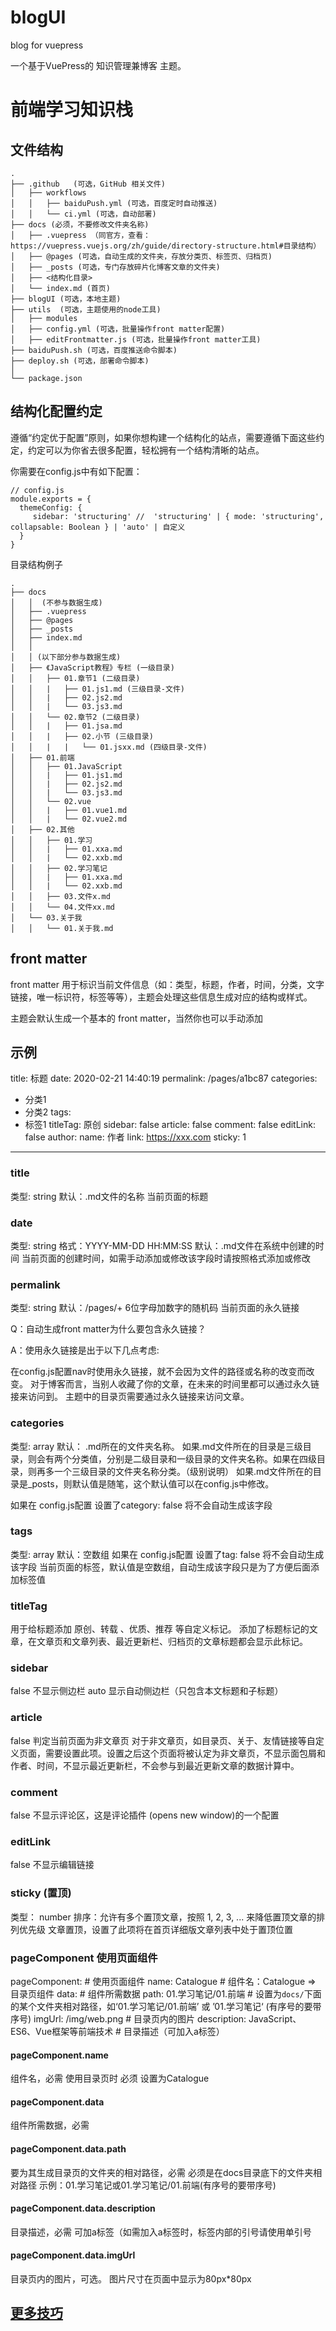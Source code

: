 # blogUI
blog for vuepress

一个基于VuePress的 知识管理兼博客 主题。
# 前端学习知识栈

## 文件结构

```
.
├── .github   (可选，GitHub 相关文件)
│   ├── workflows
│   │   ├── baiduPush.yml (可选，百度定时自动推送)
│   │   └── ci.yml (可选，自动部署)
├── docs (必须，不要修改文件夹名称)
│   ├── .vuepress （同官方，查看：https://vuepress.vuejs.org/zh/guide/directory-structure.html#目录结构）
│   ├── @pages (可选，自动生成的文件夹，存放分类页、标签页、归档页)
│   ├── _posts (可选，专门存放碎片化博客文章的文件夹)
│   ├── <结构化目录>
│   └── index.md (首页)
├── blogUI (可选，本地主题)
├── utils  (可选，主题使用的node工具)
│   ├── modules
│   ├── config.yml (可选，批量操作front matter配置)
│   ├── editFrontmatter.js (可选，批量操作front matter工具)
├── baiduPush.sh (可选，百度推送命令脚本)
├── deploy.sh (可选，部署命令脚本)
│
└── package.json
```

## 结构化配置约定
遵循“约定优于配置”原则，如果你想构建一个结构化的站点，需要遵循下面这些约定，约定可以为你省去很多配置，轻松拥有一个结构清晰的站点。

你需要在config.js中有如下配置：
```
// config.js
module.exports = {
  themeConfig: {
     sidebar: 'structuring' //  'structuring' | { mode: 'structuring', collapsable: Boolean } | 'auto' | 自定义
  }
}

```

目录结构例子

```
.
├── docs
│   │  (不参与数据生成)
│   ├── .vuepress
│   ├── @pages
│   ├── _posts
│   ├── index.md
│   │
│   │ (以下部分参与数据生成)
│   ├── 《JavaScript教程》专栏 (一级目录)
│   │   ├── 01.章节1 (二级目录)
│   │   |   ├── 01.js1.md (三级目录-文件)
│   │   |   ├── 02.js2.md
│   │   |   └── 03.js3.md
│   │   └── 02.章节2 (二级目录)
│   │   |   ├── 01.jsa.md
│   │   |   ├── 02.小节 (三级目录)
│   │   |   |   └── 01.jsxx.md (四级目录-文件)
│   ├── 01.前端
│   │   ├── 01.JavaScript
│   │   |   ├── 01.js1.md
│   │   |   ├── 02.js2.md
│   │   |   └── 03.js3.md
│   │   └── 02.vue
│   │   |   ├── 01.vue1.md
│   │   |   └── 02.vue2.md
│   ├── 02.其他
│   │   ├── 01.学习
│   │   |   ├── 01.xxa.md
│   │   |   └── 02.xxb.md
│   │   ├── 02.学习笔记
│   │   |   ├── 01.xxa.md
│   │   |   └── 02.xxb.md
│   │   ├── 03.文件x.md
│   │   └── 04.文件xx.md
│   └── 03.关于我
│   │   └── 01.关于我.md
```

## front matter

front matter 用于标识当前文件信息（如：类型，标题，作者，时间，分类，文字链接，唯一标识符，标签等等），主题会处理这些信息生成对应的结构或样式。

主题会默认生成一个基本的 front matter，当然你也可以手动添加

示例
---
title: 标题
date: 2020-02-21 14:40:19
permalink: /pages/a1bc87
categories:
  - 分类1
  - 分类2
tags:
  - 标签1
titleTag: 原创
sidebar: false
article: false
comment: false
editLink: false
author:
 name: 作者
 link: https://xxx.com
sticky: 1
---

### title
类型: string
默认：.md文件的名称
当前页面的标题

### date
类型: string
格式：YYYY-MM-DD HH:MM:SS
默认：.md文件在系统中创建的时间
当前页面的创建时间，如需手动添加或修改该字段时请按照格式添加或修改

### permalink
类型: string
默认：/pages/+ 6位字母加数字的随机码
当前页面的永久链接

Q：自动生成front matter为什么要包含永久链接？

A：使用永久链接是出于以下几点考虑:

在config.js配置nav时使用永久链接，就不会因为文件的路径或名称的改变而改变。
对于博客而言，当别人收藏了你的文章，在未来的时间里都可以通过永久链接来访问到。
主题中的目录页需要通过永久链接来访问文章。

### categories
类型: array
默认：
.md所在的文件夹名称。
如果.md文件所在的目录是三级目录，则会有两个分类值，分别是二级目录和一级目录的文件夹名称。如果在四级目录，则再多一个三级目录的文件夹名称分类。（级别说明）
如果.md文件所在的目录是_posts，则默认值是随笔，这个默认值可以在config.js中修改。

如果在 config.js配置 设置了category: false 将不会自动生成该字段

### tags
类型: array
默认：空数组
如果在 config.js配置 设置了tag: false 将不会自动生成该字段
当前页面的标签，默认值是空数组，自动生成该字段只是为了方便后面添加标签值

### titleTag
用于给标题添加 原创、转载 、优质、推荐 等自定义标记。
添加了标题标记的文章，在文章页和文章列表、最近更新栏、归档页的文章标题都会显示此标记。

### sidebar
false 不显示侧边栏
auto 显示自动侧边栏（只包含本文标题和子标题）

### article
false 判定当前页面为非文章页
对于非文章页，如目录页、关于、友情链接等自定义页面，需要设置此项。设置之后这个页面将被认定为非文章页，不显示面包屑和作者、时间，不显示最近更新栏，不会参与到最近更新文章的数据计算中。

### comment
false 不显示评论区，这是评论插件 (opens new window)的一个配置

### editLink
false 不显示编辑链接

### sticky (置顶)
类型： number
排序：允许有多个置顶文章，按照 1, 2, 3, ... 来降低置顶文章的排列优先级
文章置顶，设置了此项将在首页详细版文章列表中处于置顶位置

### pageComponent 使用页面组件
pageComponent: # 使用页面组件
  name: Catalogue # 组件名：Catalogue => 目录页组件
  data: # 组件所需数据
    path:  01.学习笔记/01.前端 # 设置为`docs/`下面的某个文件夹相对路径，如‘01.学习笔记/01.前端’ 或 ’01.学习笔记‘ (有序号的要带序号)
    imgUrl: /img/web.png # 目录页内的图片
    description: JavaScript、ES6、Vue框架等前端技术 # 目录描述（可加入a标签）

#### pageComponent.name
组件名，必需
使用目录页时 必须 设置为Catalogue

#### pageComponent.data
组件所需数据，必需

#### pageComponent.data.path
要为其生成目录页的文件夹的相对路径，必需
必须是在docs目录底下的文件夹相对路径
示例：01.学习笔记或01.学习笔记/01.前端(有序号的要带序号)

#### pageComponent.data.description
目录描述，必需
可加a标签（如需加入a标签时，标签内部的引号请使用单引号

#### pageComponent.data.imgUrl
目录页内的图片，可选。
图片尺寸在页面中显示为80px*80px


## [更多技巧](https://yemao-zi.github.io/pages/7683ce/#%E6%B7%BB%E5%8A%A0%E6%91%98%E8%A6%81)

